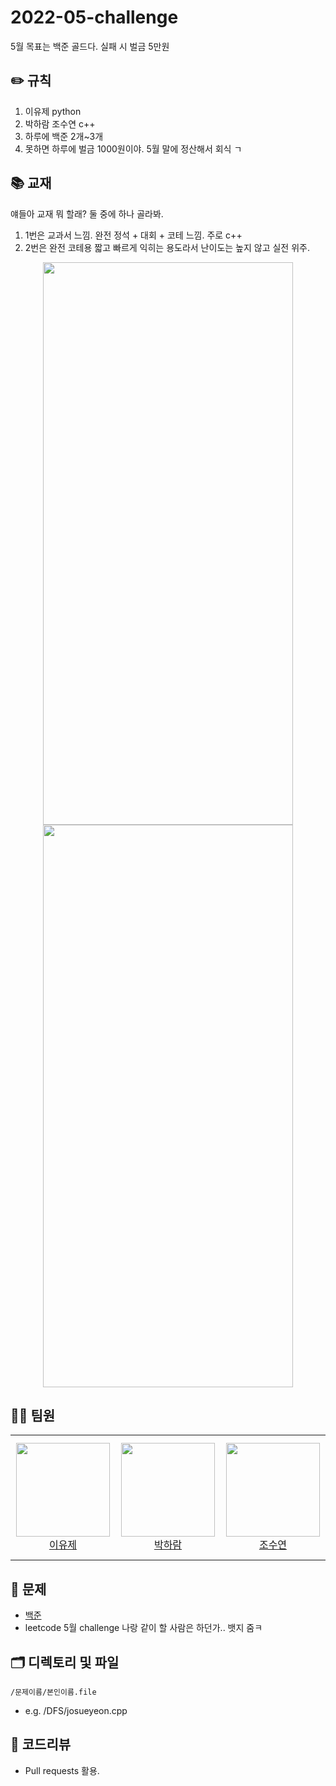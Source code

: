 # 2022-05-challenge
5월 목표는 백준 골드다. 실패 시 벌금 5만원

## ✏️ 규칙
1. 이유제 python
2. 박하람 조수연 c++
3. 하루에 백준 2개~3개
4. 못하면 하루에 벌금 1000원이야. 5월 말에 정산해서 회식 ㄱ

## 📚 교재
얘들아 교재 뭐 할래? 둘 중에 하나 골라봐.
1. 1번은 교과서 느낌. 완전 정석 + 대회 + 코테 느낌. 주로 c++
2. 2번은 완전 코테용 짧고 빠르게 익히는 용도라서 난이도는 높지 않고 실전 위주.

<p align="center">
  <img src="https://user-images.githubusercontent.com/63590121/164978962-b063d35c-5da8-40de-b135-2f0e6f5bfdca.PNG" width="400" height="900">
  <img src="https://user-images.githubusercontent.com/63590121/164978982-262a27bb-0b80-4a60-acb6-e877da1743fb.PNG" width="400" height="900">
  </p>

## 👨‍💻 팀원
<table>
<tr height="200px">
        <td align="center" width="200px">
            <a href="https://github.com/dbwp031"><img height="150px" width="150px" src="https://avatars.githubusercontent.com/u/65337423?v=4"/></a>
            <br />
            <a href="https://github.com/dbwp031">이유제</a>
        </td>
        <td align="center" width="200px">
            <a href="https://github.com/haram1117"><img height="150px" width="150px" src="https://avatars.githubusercontent.com/u/63827499?v=4"/></a>
            <br />
            <a href="https://github.com/haram1117">박하람</a>
        </td>
        <td align="center" width="200px">
            <a href="https://github.com/josushell"><img height="150px" width="150px" src="https://avatars.githubusercontent.com/u/63590121?v=4"/></a>
            <br />
            <a href="https://github.com/josushell">조수연</a>
        </td>
    </tr>
  </table>


## 🔐 문제
* [백준](https://www.acmicpc.net/)
* leetcode 5월 challenge 나랑 같이 할 사람은 하던가.. 뱃지 줌ㅋ


## 🗂 디렉토리 및 파일
`/문제이름/본인이름.file`
* e.g. /DFS/josueyeon.cpp

## 📝 코드리뷰
* Pull requests 활용.
